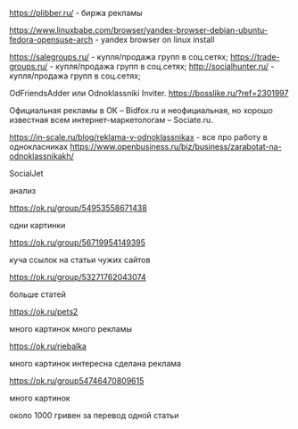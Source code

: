 https://plibber.ru/ - биржа рекламы

https://www.linuxbabe.com/browser/yandex-browser-debian-ubuntu-fedora-opensuse-arch - yandex browser on linux install


https://salegroups.ru/ - купля/продажа групп в соц.сетях;
https://trade-groups.ru/ - купля/продажа групп в соц.сетях;
http://socialhunter.ru/ - купля/продажа групп в соц.сетях;


OdFriendsAdder или Odnoklassniki Inviter.
https://bosslike.ru/?ref=2301997

Официальная рекламы в ОК – Bidfox.ru и неофициальная, но хорошо известная всем интернет-маркетологам – Sociate.ru.


https://in-scale.ru/blog/reklama-v-odnoklassnikax - все про работу в однокласниках
https://www.openbusiness.ru/biz/business/zarabotat-na-odnoklassnikakh/

SocialJet

анализ

https://ok.ru/group/54953558671438

одни картинки


https://ok.ru/group/56719954149395 

куча ссылок на статьи чужих сайтов


https://ok.ru/group/53271762043074

больше статей


https://ok.ru/pets2

много картинок
много рекламы


https://ok.ru/riebalka

много картинок
интересна сделана реклама


https://ok.ru/group54746470809615

много картинок


около 1000 гривен за перевод одной статьи
